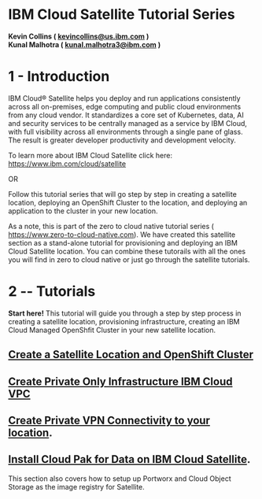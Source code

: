 IBM Cloud Satellite Tutorial Series
====================================


**Kevin Collins ( kevincollins@us.ibm.com )**  
**Kunal Malhotra ( kunal.malhotra3@ibm.com )**

1 - Introduction 
================
IBM Cloud® Satellite helps you deploy and run applications consistently across all on-premises, edge computing and public cloud environments from any cloud vendor. It standardizes a core set of Kubernetes, data, AI and security services to be centrally managed as a service by IBM Cloud, with full visibility across all environments through a single pane of glass. The result is greater developer productivity and development velocity.

To learn more about IBM Cloud Satellite click here: <https://www.ibm.com/cloud/satellite>

OR

Follow this tutorial series that will go step by step in creating a satellite location, deploying an OpenShift Cluster to the location, and deploying an application to the cluster in your new location.

As a note, this is part of the zero to cloud native tutorial series ( <https://www.zero-to-cloud-native.com>).  We have created this satellite section as a stand-alone tutorial for provisioning and deploying an IBM Cloud Satellite location.  You can combine these tutorails with all the ones you will find in zero to cloud native or just go through the satellite tutorials.  

2 -- Tutorials
==============================================

  
**Start here!**  This tutorial will guide you through a step by step process in creating a satellite location, provisioning infrastructure, creating an IBM Cloud Managed OpenShfit Cluster in your new satellite location.     

<b>[Create a Satellite Location and OpenShift Cluster](https://github.com/kmcolli/satellite/blob/master/docs/satellite/satellite.md)</b>     
--  
         
<b>[Create Private Only Infrastructure IBM Cloud VPC ](https://github.com/kmcolli/satellite/blob/master/docs/vpc/vpc.md)</b>      
--  
      
<b>[Create Private VPN Connectivity to your location](https://github.com/kmcolli/satellite/blob/master/docs/vpn/vpn.md)</b>.  
--  

<b>[Install Cloud Pak for Data on IBM Cloud Satellite](https://github.com/kmcolli/satellite/blob/master/docs/cp4d/satellite-cp4d.md)</b>.  
--  

This section also covers how to setup up Portworx and Cloud Object Storage as the image registry for Satellite.






